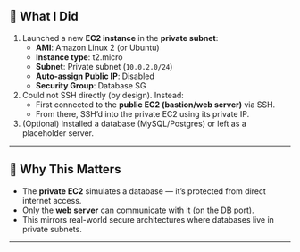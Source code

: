 ## 🔹 What I Did
1. Launched a new **EC2 instance** in the **private subnet**:
   - **AMI**: Amazon Linux 2 (or Ubuntu)
   - **Instance type**: t2.micro
   - **Subnet**: Private subnet (`10.0.2.0/24`)
   - **Auto-assign Public IP**: Disabled
   - **Security Group**: Database SG
2. Could not SSH directly (by design). Instead:
   - First connected to the **public EC2 (bastion/web server)** via SSH.
   - From there, SSH’d into the private EC2 using its private IP.
3. (Optional) Installed a database (MySQL/Postgres) or left as a placeholder server.

---

## 🔹 Why This Matters
- The **private EC2** simulates a database — it’s protected from direct internet access.  
- Only the **web server** can communicate with it (on the DB port).  
- This mirrors real-world secure architectures where databases live in private subnets.

---
